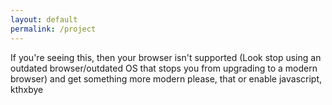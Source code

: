 ```yaml
---
layout: default
permalink: /project
---
```


<div id="content">
<p>If you're seeing this, then your browser isn't supported (Look stop using an outdated browser/outdated OS that stops you from upgrading to a modern browser) and get something
more modern please, that or enable javascript, kthxbye</p>
</div>